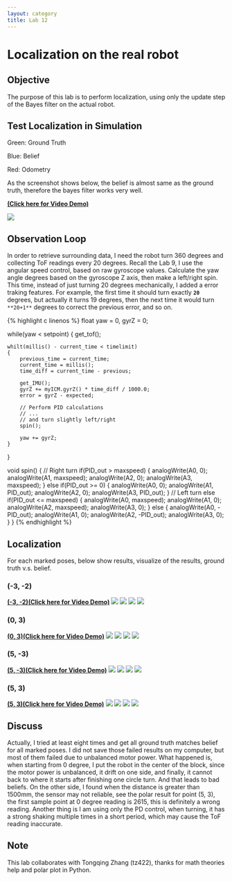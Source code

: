 ```yaml
---
layout: category
title: Lab 12
---
```


# Localization on the real robot

## Objective
The purpose of this lab is to perform localization, using only the update step of the Bayes filter on the actual robot.

## Test Localization in Simulation
Green: Ground Truth

Blue: Belief

Red: Odometry

As the screenshot shows below, the belief is almost same as the ground truth, therefore the bayes filter works very well.

**[(Click here for Video Demo)](https://youtu.be/tjYPgugYJic)**

![](https://github.com/soulkun/ECE5960-Fast-Robots/raw/main/labs/12/1.jpg)

## Observation Loop
In order to retrieve surrounding data, I need the robot turn 360 degrees and collecting ToF readings every 20 degrees. Recall the Lab 9, I use the angular speed control, based on raw gyroscope values. Calculate the yaw angle degrees based on the gyroscope Z axis, then make a left/right spin. This time, instead of just turning 20 degrees mechanically, I added a error traking features. For example, the first time it should turn exactly **`20`** degrees, but actually it turns 19 degrees, then the next time it would turn `**20+1**` degrees to correct the previous error, and so on.

{% highlight c linenos %}
float yaw = 0, gyrZ = 0;

while(yaw < setpoint)
{
    get_tof();

    whilt(millis() - current_time < timelimit)
    {
        previous_time = current_time;
        current_time = millis();
        time_diff = current_time - previous;

        get_IMU();
        gyrZ += myICM.gyrZ() * time_diff / 1000.0;
        error = gyrZ - expected;

        // Perform PID calculations
        // ...
        // and turn slightly left/right
        spin();
        
        yaw += gyrZ;
    }
}

void spin()
{
    // Right turn
    if(PID_out > maxspeed)
    {
        analogWrite(A0, 0);
        analogWrite(A1, maxspeed);
        analogWrite(A2, 0);
        analogWrite(A3, maxspeed);
    }
    else if(PID_out >= 0)
    {
        analogWrite(A0, 0);
        analogWrite(A1, PID_out);
        analogWrite(A2, 0);
        analogWrite(A3, PID_out);
    }
    // Left turn
    else if(PID_out <= maxspeed)
    {
        analogWrite(A0, maxspeed);
        analogWrite(A1, 0);
        analogWrite(A2, maxspeed);
        analogWrite(A3, 0);
    }
    else
    {
        analogWrite(A0, -PID_out);
        analogWrite(A1, 0);
        analogWrite(A2, -PID_out);
        analogWrite(A3, 0);
    }
}
{% endhighlight %}

## Localization
For each marked poses, below show results, visualize of the results, ground truth v.s. belief.

### (-3, -2)
**[(-3, -2)(Click here for Video Demo)](https://youtu.be/Lq4bROWN0xE)**
![](https://github.com/soulkun/ECE5960-Fast-Robots/raw/main/labs/12/Result_-3_-2.png)
![](https://github.com/soulkun/ECE5960-Fast-Robots/raw/main/labs/12/polar_-3_-2.png)
![](https://github.com/soulkun/ECE5960-Fast-Robots/raw/main/labs/12/(-3_-2).png)
![](https://github.com/soulkun/ECE5960-Fast-Robots/raw/main/labs/12/(-3_-2)_noB.png)

### (0, 3)
**[(0, 3)(Click here for Video Demo)](https://youtu.be/zE1E5iyn9uk)**
![](https://github.com/soulkun/ECE5960-Fast-Robots/raw/main/labs/12/Result_0_3.png)
![](https://github.com/soulkun/ECE5960-Fast-Robots/raw/main/labs/12/polar_0_3.png)
![](https://github.com/soulkun/ECE5960-Fast-Robots/raw/main/labs/12/(0_3).png)
![](https://github.com/soulkun/ECE5960-Fast-Robots/raw/main/labs/12/(0_3)_noB.png)

### (5, -3)
**[(5, -3)(Click here for Video Demo)](https://youtu.be/YAzNEA4-UOQ)**
![](https://github.com/soulkun/ECE5960-Fast-Robots/raw/main/labs/12/Result_5_-3.png)
![](https://github.com/soulkun/ECE5960-Fast-Robots/raw/main/labs/12/polar_5_-3.png)
![](https://github.com/soulkun/ECE5960-Fast-Robots/raw/main/labs/12/(5_-3).png)
![](https://github.com/soulkun/ECE5960-Fast-Robots/raw/main/labs/12/(5_-3)_noB.png)

### (5, 3)
**[(5, 3)(Click here for Video Demo)](https://youtu.be/SFhDOW3IvvI)**
![](https://github.com/soulkun/ECE5960-Fast-Robots/raw/main/labs/12/Result_5_3.png)
![](https://github.com/soulkun/ECE5960-Fast-Robots/raw/main/labs/12/polar_5_3.png)
![](https://github.com/soulkun/ECE5960-Fast-Robots/raw/main/labs/12/(5_3).png)
![](https://github.com/soulkun/ECE5960-Fast-Robots/raw/main/labs/12/(5_3)_noB.png)

## Discuss
Actually, I tried at least eight times and get all ground truth matches belief for all marked poses. I did not save those failed results on my computer, but most of them failed due to unbalanced motor power. What happened is, when starting from 0 degree, I put the robot in the center of the block, since the motor power is unbalanced, it drift on one side, and finally, it cannot back to where it starts after finishing one circle turn. And that leads to bad beliefs. On the other side, I found when the distance is greater than 1500mm, the sensor may not reliable, see the polar result for point (5, 3), the first sample point at 0 degree reading is 2615, this is definitely a wrong reading. Another thing is I am using only the PD control, when turning, it has a strong shaking multiple times in a short period, which may cause the ToF reading inaccurate.

## Note
This lab collaborates with Tongqing Zhang (tz422), thanks for math theories help and polar plot in Python.